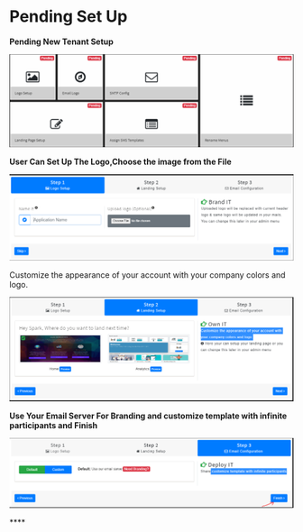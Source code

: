 # Pending Set Up

**Pending New Tenant Setup**

![](../.gitbook/assets/image%20%28208%29.png)

**User Can Set Up The Logo,Choose the image from the File**  


![](../.gitbook/assets/image%20%28209%29.png)

Customize the appearance of your account with your company colors and logo.

![](../.gitbook/assets/image%20%28206%29.png)

**Use Your Email Server For Branding and customize template with infinite participants and Finish**

![](../.gitbook/assets/image%20%28203%29.png)

\*\*\*\*

